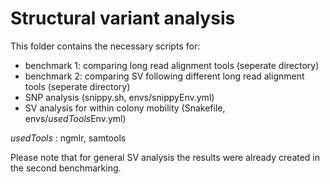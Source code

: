 # Structural variant analysis

This folder contains the necessary scripts for:

- benchmark 1: comparing long read alignment tools (seperate directory)
- benchmark 2: comparing SV following different long read alignment tools (seperate directory)
- SNP analysis (snippy.sh, envs/snippyEnv.yml)
- SV analysis for within colony mobility (Snakefile, envs/*usedTools*Env.yml)

*usedTools* : ngmlr, samtools

Please note that for general SV analysis the results were already created in the second benchmarking. 
